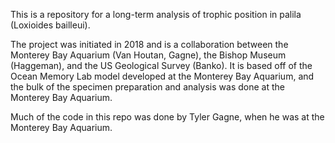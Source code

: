 This is a repository for a long-term analysis of trophic position in palila (Loxioides bailleui). 

The project was initiated in 2018 and is a collaboration between the Monterey Bay Aquarium (Van Houtan, Gagne), the Bishop Museum (Haggeman), and the US Geological Survey (Banko). It is based off of the Ocean Memory Lab model developed at the Monterey Bay Aquarium, and the bulk of the specimen preparation and analysis was done at the Monterey Bay Aquarium. 

Much of the code in this repo was done by Tyler Gagne, when he was at the Monterey Bay Aquarium.  
